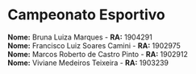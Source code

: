 # Campeonato Esportivo  
  
**Nome:** Bruna Luiza Marques - **RA:** 1904291  
**Nome:** Francisco Luiz Soares Camini - **RA:** 1902975  
**Nome:** Marcos Roberto de Castro Pinto - **RA:** 1902912  
**Nome:** Viviane Medeiros Teixeira - **RA:** 1903239  
